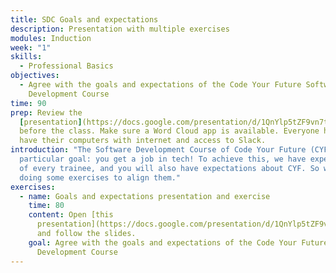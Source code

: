 ```yaml
---
title: SDC Goals and expectations
description: Presentation with multiple exercises
modules: Induction
week: "1"
skills:
  - Professional Basics
objectives:
  - Agree with the goals and expectations of the Code Your Future Software
    Development Course
time: 90
prep: Review the
  [presentation](https://docs.google.com/presentation/d/1QnYlp5tZF9vn7tJqtu0wrBO8_qNtqZdXqeQJ6dPQuHY/edit?usp=sharing)
  before the class. Make sure a Word Cloud app is available. Everyone has to
  have their computers with internet and access to Slack.
introduction: "The Software Development Course of Code Your Future (CYF) has a
  particular goal: you get a job in tech! To achieve this, we have expectations
  of every trainee, and you will also have expectations about CYF. So we are now
  doing some exercises to align them."
exercises:
  - name: Goals and expectations presentation and exercise
    time: 80
    content: Open [this
      presentation](https://docs.google.com/presentation/d/1QnYlp5tZF9vn7tJqtu0wrBO8_qNtqZdXqeQJ6dPQuHY/edit?usp=sharing)
      and follow the slides.
    goal: Agree with the goals and expectations of the Code Your Future Software
      Development Course
---
```

